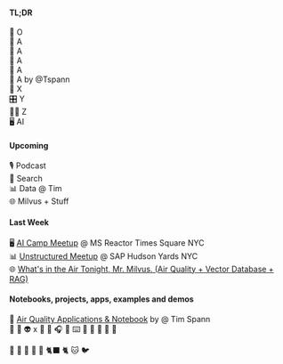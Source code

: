 #### TL;DR 


🐍 O     <br/>
🤖 A     <br/>
🧪 A     <br/>
🧩 A     <br/>
🧩 A     <br/>
🤝 A by @Tspann<br/>
🧠 X      <br/>
🎛️ Y       <br/>
🦸‍♂️ Z    <br/>
🖥️ AI   <br/>


#### Upcoming

🎙️ Podcast     <br/>
🔄 Search      <br/>
📊 Data @ Tim  <br/>
🌐 Milvus + Stuff <br/>

#### Last Week

🖥️ [AI Camp Meetup](https://medium.com/@tspann/report-15-august-2025-ai-camp-45e2b5d87838) @ MS Reactor Times Square NYC<br/>
📊 [Unstructured Meetup](https://medium.com/@tspann/ai-and-vectors-in-the-sky-f28297c01546) @ SAP Hudson Yards NYC<br/>
🌐 [What's in the Air Tonight, Mr. Milvus. (Air Quality + Vector Database + RAG)](https://medium.com/@tspann/whats-in-the-air-tonight-mr-milvus-fbd42f06e482) 

#### Notebooks, projects, apps, examples and demos

🚀 [Air Quality Applications & Notebook](https://github.com/tspannhw/AIM-AirQuality) by @ Tim Spann <br/>
🤖 
👾
👽
x
📡
📱
🎧
🎹
⌨️
📼
🍿
🍔
🍕
🗽

🚕
🌃
🌆
🎃
🍫
🐈‍⬛
🐈
🐱
🐦




